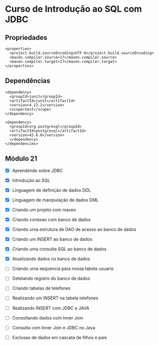 # Curso de Introdução ao SQL com JDBC

## Propriedades

```
<properties>
  <project.build.sourceEncoding>UTF-8</project.build.sourceEncoding>
  <maven.compiler.source>17</maven.compiler.source>
  <maven.compiler.target>17</maven.compiler.target>
</properties>

```

## Dependências

```
<dependency>
  <groupId>junit</groupId>
  <artifactId>junit</artifactId>
  <version>4.13.2</version>
  <scope>test</scope>
</dependency>

<dependency>
  <groupId>org.postgresql</groupId>
  <artifactId>postgresql</artifactId>
  <version>42.6.0</version>
  </dependency>
</dependencies>

```


## Módulo 21

- [x] Aprendendo sobre JDBC
- [x] Introdução ao SQL
- [x] Linguagem de definição de dados DDL
- [x] Linguagem de manipulação de dados DML
- [x] Criando um projeto com maven
- [x] Criando conexao com banco de dados
- [x] Criando uma estrutura de DAO de acesso ao banco de dados
- [x] Criando um INSERT ao banco de dados
- [x] Criando uma consulta SQL ao banco de dados
- [x] Atualizando dados no banco de dados
- [ ] Criando uma sequencia para nossa tabela usuario
- [ ] Deletando registro do banco de dados
- [ ] Criando tabelas de telefones
- [ ] Realizando um INSERT na tabela telefones
- [ ] Realizando INSERT com JDBC e JAVA
- [ ] Consultando dados com Inner Join
- [ ] Consulta com Inner Join e JDBC no Java
- [ ] Exclusao de dados em cascata de filhos e pais

